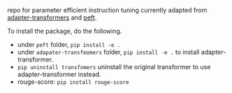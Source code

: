 repo for parameter efficient instruction tuning
currently adapted from [adapter-transformers](https://github.com/Adapter-Hub/adapter-transformers) and [peft](https://github.com/huggingface/peft).


To install the package, do the following.

* under `peft` folder, `pip install -e .`
* under `adapater-transfeomers` folder, `pip install -e .` to install adapter-transformer.
* `pip uninstall transfomers` uninstall the original transformer to use adapter-transformer instead.
* rouge-score: `pip install rouge-score`